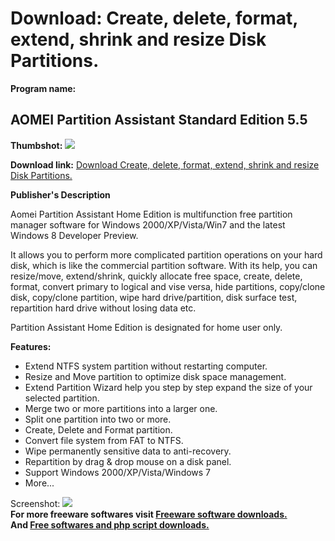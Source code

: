 # Download: Create, delete, format, extend, shrink and resize Disk Partitions.

**Program name:**

## AOMEI Partition Assistant Standard Edition 5.5

  
**Thumbshot:** ![](http://www.freewarefiles.com/screenshot/partitionasststed_md.jpg)   
  
**Download link:** [Download Create, delete, format, extend, shrink and resize Disk Partitions.](http://freesoftwares.boysofts.com/Partition-Assistant-Home-Edition_program_56992.html)  
  


**Publisher's Description**  
  


Aomei Partition Assistant Home Edition is multifunction free partition manager software for Windows 2000/XP/Vista/Win7 and the latest Windows 8 Developer Preview. 

It allows you to perform more complicated partition operations on your hard disk, which is like the commercial partition software. With its help, you can resize/move, extend/shrink, quickly allocate free space, create, delete, format, convert primary to logical and vise versa, hide partitions, copy/clone disk, copy/clone partition, wipe hard drive/partition, disk surface test, repartition hard drive without losing data etc. 

Partition Assistant Home Edition is designated for home user only.

**Features:**

  * Extend NTFS system partition without restarting computer. 
  * Resize and Move partition to optimize disk space management. 
  * Extend Partition Wizard help you step by step expand the size of your selected partition. 
  * Merge two or more partitions into a larger one. 
  * Split one partition into two or more. 
  * Create, Delete and Format partition. 
  * Convert file system from FAT to NTFS. 
  * Wipe permanently sensitive data to anti-recovery. 
  * Repartition by drag & drop mouse on a disk panel. 
  * Support Windows 2000/XP/Vista/Windows 7 
  * More... 

  
  
Screenshot: ![](http://www.freewarefiles.com/screenshot/partitionasststed.jpg)   
**For more freeware softwares visit [Freeware software downloads.](http://freesoftwares.boysofts.com/)**   
**And [Free softwares and php script downloads.](http://www.boysofts.com/)**
